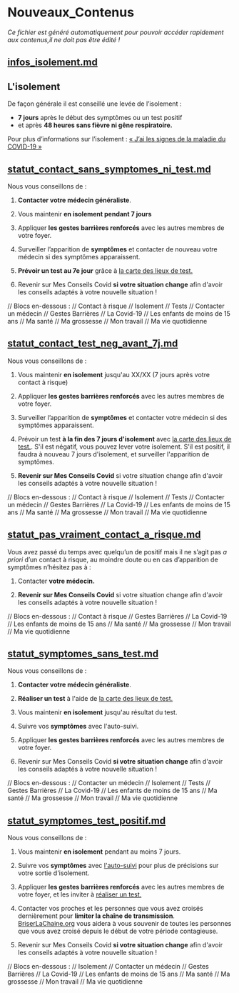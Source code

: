 
# Nouveaux_Contenus

*Ce fichier est généré automatiquement pour pouvoir accéder rapidement aux contenus,il ne doit pas être édité !*


## [infos_isolement.md](infos_isolement.md)

## L'isolement

De façon générale il est conseillé une levée de l’isolement :
* **7 jours** après le début des symptômes ou un test positif
* et après **48 heures sans fièvre ni gêne respiratoire.**

Pour plus d’informations sur l’isolement : [« J’ai les signes de la maladie du COVID-19 »](https://solidarites-sante.gouv.fr/IMG/pdf/j_ai_des_signes_de_la_maladie_du_covid19.pdf)



## [statut_contact_sans_symptomes_ni_test.md](statut_contact_sans_symptomes_ni_test.md)

Nous vous conseillons de :

1. **Contacter votre médecin généraliste**.

2. Vous maintenir **en isolement pendant 7 jours**

3. Appliquer **les gestes barrières renforcés** avec les autres membres de votre foyer.

4. Surveiller l’apparition de **symptômes** et contacter de nouveau votre médecin si des symptômes apparaissent.

5. **Prévoir un test au 7e jour** grâce à [la carte des lieux de test.](https://sante.fr/cartographie-depistage-covid)

6. Revenir sur Mes Conseils Covid **si votre situation change** afin d'avoir les conseils adaptés à votre nouvelle situation !


// Blocs en-dessous :
// Contact à risque
// Isolement
// Tests
// Contacter un médecin
// Gestes Barrières
// La Covid-19
// Les enfants de moins de 15 ans
// Ma santé
// Ma grossesse
// Mon travail
// Ma vie quotidienne



## [statut_contact_test_neg_avant_7j.md](statut_contact_test_neg_avant_7j.md)

Nous vous conseillons de :

1. Vous maintenir **en isolement** jusqu'au XX/XX (7 jours après votre contact à risque)

2. Appliquer **les gestes barrières renforcés** avec les autres membres de votre foyer.

3. Surveiller l’apparition de **symptômes** et contacter votre médecin si des symptômes apparaissent.

4. Prévoir un test **à la fin des 7 jours d'isolement** avec [la carte des lieux de test.](https://sante.fr/cartographie-depistage-covid). S'il est négatif, vous pouvez lever votre isolement. S'il est positif, il faudra à nouveau 7 jours d'isolement, et surveiller l'apparition de symptômes.

5. **Revenir sur Mes Conseils Covid** si votre situation change afin d'avoir les conseils adaptés à votre nouvelle situation !

// Blocs en-dessous :
// Contact à risque
// Isolement
// Tests
// Contacter un médecin
// Gestes Barrières
// La Covid-19
// Les enfants de moins de 15 ans
// Ma santé
// Ma grossesse
// Mon travail
// Ma vie quotidienne



## [statut_pas_vraiment_contact_a_risque.md](statut_pas_vraiment_contact_a_risque.md)

Vous avez passé du temps avec quelqu’un de positif mais il ne s’agit pas *a priori* d’un contact à risque, au moindre doute ou en cas d’apparition de symptômes n’hésitez pas à :

1. Contacter **votre médecin.**

2. **Revenir sur Mes Conseils Covid** si votre situation change afin d'avoir les conseils adaptés à votre nouvelle situation !

// Blocs en-dessous :
// Contact à risque
// Gestes Barrières
// La Covid-19
// Les enfants de moins de 15 ans
// Ma santé
// Ma grossesse
// Mon travail
// Ma vie quotidienne



## [statut_symptomes_sans_test.md](statut_symptomes_sans_test.md)

Nous vous conseillons de :

1. **Contacter votre médecin généraliste**.

2. **Réaliser un test** à l'aide de [la carte des lieux de test.](https://sante.fr/cartographie-depistage-covid)

3. Vous maintenir **en isolement** jusqu'au résultat du test.

4. Suivre vos **symptômes** avec l'auto-suivi.

5. Appliquer **les gestes barrières renforcés** avec les autres membres de votre foyer.

6. Revenir sur Mes Conseils Covid **si votre situation change** afin d'avoir les conseils adaptés à votre nouvelle situation !

// Blocs en-dessous :
// Contacter un médecin
// Isolement
// Tests
// Gestes Barrières
// La Covid-19
// Les enfants de moins de 15 ans
// Ma santé
// Ma grossesse
// Mon travail
// Ma vie quotidienne



## [statut_symptomes_test_positif.md](statut_symptomes_test_positif.md)

Nous vous conseillons de :

1. Vous maintenir **en isolement** pendant au moins 7 jours.

2. Suivre vos **symptômes** avec [l'auto-suivi](#lelienpourl'autosuiveDavidouRonans'ilvousplait) pour plus de précisions sur votre sortie d'isolement.

3. Appliquer **les gestes barrières renforcés** avec les autres membres de votre foyer, et les inviter à [réaliser un test.](https://sante.fr/cartographie-depistage-covid)

4. Contacter vos proches et les personnes que vous avez croisés dernièrement pour **limiter la chaîne de transmission**. [BriserLaChaine.org](https://www.briserlachaine.org/statut) vous aidera à vous souvenir de toutes les personnes que vous avez croisé depuis le début de votre période contagieuse.

5. Revenir sur Mes Conseils Covid **si votre situation change** afin d'avoir les conseils adaptés à votre nouvelle situation !

// Blocs en-dessous :
// Isolement
// Contacter un médecin
// Gestes Barrières
// La Covid-19
// Les enfants de moins de 15 ans
// Ma santé
// Ma grossesse
// Mon travail
// Ma vie quotidienne


